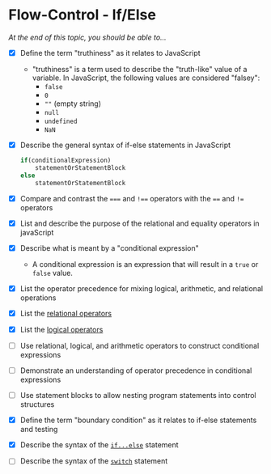 # Flow-Control - If/Else

*At the end of this topic, you should be able to...*

- [x] Define the term "truthiness" as it relates to JavaScript
  - "truthiness" is a term used to describe the "truth-like" value of a variable. In JavaScript, the following values are considered "falsey":
    - `false`
    - `0`
    - `""` (empty string)
    - `null`
    - `undefined`
    - `NaN`
- [x] Describe the general syntax of if-else statements in JavaScript

  ```js
  if(conditionalExpression)
      statementOrStatementBlock
  else
      statementOrStatementBlock
  ```

- [x] Compare and contrast the `===` and `!==` operators with the `==` and `!=` operators
- [x] List and describe the purpose of the relational and equality operators in javaScript
- [x] Describe what is meant by a "conditional expression"
  - A conditional expression is an expression that will result in a `true` or `false` value.
- [x] List the operator precedence for mixing logical, arithmetic, and relational operations
- [x] List the [relational operators](https://developer.mozilla.org/en-US/docs/Web/JavaScript/Reference/Operators#relational_operators)
- [x] List the [logical operators](https://developer.mozilla.org/en-US/docs/Web/JavaScript/Reference/Operators#binary_logical_operators)
- [ ] Use relational, logical, and arithmetic operators to construct conditional expressions
- [ ] Demonstrate an understanding of operator precedence in conditional expressions
- [ ] Use statement blocks to allow nesting program statements into control structures
- [x] Define the term "boundary condition" as it relates to if-else statements and testing
- [x] Describe the syntax of the [`if...else`](https://developer.mozilla.org/en-US/docs/Web/JavaScript/Reference/Statements/if...else) statement
- [ ] Describe the syntax of the [`switch`](https://developer.mozilla.org/en-US/docs/Web/JavaScript/Reference/Statements/switch) statement